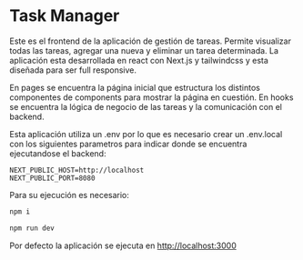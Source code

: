 # Task Manager

Este es el frontend de la aplicación de gestión de tareas. Permite visualizar todas las tareas, agregar una nueva y eliminar un tarea determinada. La aplicación esta desarrollada en react con Next.js y tailwindcss y esta diseñada para ser full responsive.

En pages se encuentra la página inicial que estructura los distintos componentes de components para mostrar la página en cuestión. En hooks se encuentra la lógica de negocio de las tareas y la comunicación con el backend.

Esta aplicación utiliza un .env por lo que es necesario crear un .env.local con los siguientes parametros para indicar donde se encuentra ejecutandose el backend:

```.env
NEXT_PUBLIC_HOST=http://localhost
NEXT_PUBLIC_PORT=8080
```

Para su ejecución es necesario:

```bash
npm i

npm run dev
```

Por defecto la aplicación se ejecuta en [http://localhost:3000](http://localhost:3000)
